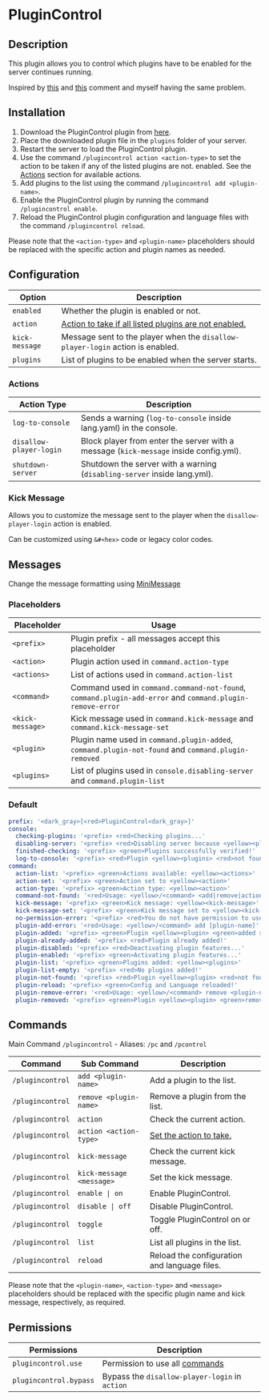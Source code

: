 # PluginControl

## Description

This plugin allows you to control which plugins have to be enabled for the server continues running.

Inspired by [this](https://github.com/PaperMC/Paper/issues/8859#issuecomment-1435905791)
and [this](https://github.com/PaperMC/Paper/pull/8108#issuecomment-1419304955) comment and myself having the same
problem.

## Installation

1. Download the PluginControl plugin from [here](https://github.com/SrBedrock/PluginControl/releases/).
2. Place the downloaded plugin file in the `plugins` folder of your server.
3. Restart the server to load the PluginControl plugin.
4. Use the command `/plugincontrol action <action-type>` to set the action to be taken if any of the listed plugins are
   not.
   enabled. See the [Actions](#actions) section for available actions.
5. Add plugins to the list using the command `/plugincontrol add <plugin-name>`.
6. Enable the PluginControl plugin by running the command `/plugincontrol enable`.
7. Reload the PluginControl plugin configuration and language files with the command `/plugincontrol reload`.

Please note that the `<action-type>` and `<plugin-name>` placeholders should be replaced with the specific action and
plugin names as needed.

## Configuration

| Option         | Description                                                                    |
|----------------|--------------------------------------------------------------------------------|
| `enabled`      | Whether the plugin is enabled or not.                                          |
| `action`       | [Action to take if all listed plugins are not enabled.](#actions)              |
| `kick-message` | Message sent to the player when the `disallow-player-login` action is enabled. | 
| `plugins`      | List of plugins to be enabled when the server starts.                          |

### Actions

| Action Type             | Description                                                                           |
|-------------------------|---------------------------------------------------------------------------------------|
| `log-to-console`        | Sends a warning (`log-to-console` inside lang.yaml) in the console.                   |
| `disallow-player-login` | Block player from enter the server with a message (`kick-message` inside config.yml). |
| `shutdown-server`       | Shutdown the server with a warning (`disabling-server` inside lang.yml).              |

### Kick Message

Allows you to customize the message sent to the player when the `disallow-player-login` action is enabled.

Can be customized using `&#<hex>` code or legacy color codes.

## Messages

Change the message formatting using [MiniMessage](https://webui.advntr.dev/)

### Placeholders

| Placeholder      | Usage                                                                                                     |
|------------------|-----------------------------------------------------------------------------------------------------------|
| `<prefix>`       | Plugin prefix - all messages accept this placeholder                                                      |
| `<action>`       | Plugin action used in `command.action-type`                                                               |
| `<actions>`      | List of actions used in `command.action-list`                                                             |
| `<command>`      | Command used in `command.command-not-found`, `command.plugin-add-error` and `command.plugin-remove-error` |
| `<kick-message>` | Kick message used in `command.kick-message` and `command.kick-message-set`                                |
| `<plugin>`       | Plugin name used in `command.plugin-added`, `command.plugin-not-found` and `command.plugin-removed`       |
| `<plugins>`      | List of plugins used in `console.disabling-server` and `command.plugin-list`                              |

### Default

```yaml
prefix: '<dark_gray>[<red>PluginControl<dark_gray>]'
console:
  checking-plugins: '<prefix> <red>Checking plugins...'
  disabling-server: '<prefix> <red>Disabling server because <yellow><plugins> <red>was not found or enabled successfully!'
  finished-checking: '<prefix> <green>Plugins successfully verified!'
  log-to-console: '<prefix> <red>Plugin <yellow><plugins> <red>not found or enabled successfully...'
command:
  action-list: '<prefix> <green>Actions available: <yellow><actions>'
  action-set: '<prefix> <green>Action set to <yellow><action>'
  action-type: '<prefix> <green>Action type: <yellow><action>'
  command-not-found: '<red>Usage: <yellow>/<command> <add|remove|action|kick-message|toggle|on|off|list|reload>'
  kick-message: '<prefix> <green>Kick message: <yellow><kick-message>'
  kick-message-set: '<prefix> <green>Kick message set to <yellow><kick-message>'
  no-permission-error: '<prefix> <red>You do not have permission to use this command'
  plugin-add-error: '<red>Usage: <yellow>/<command> add [plugin-name]'
  plugin-added: '<prefix> <green>Plugin <yellow><plugin> <green>added successfully!'
  plugin-already-added: '<prefix> <red>Plugin already added!'
  plugin-disabled: '<prefix> <red>Deactivating plugin features...'
  plugin-enabled: '<prefix> <green>Activating plugin features...'
  plugin-list: '<prefix> <green>Plugins added: <yellow><plugins>'
  plugin-list-empty: '<prefix> <red>No plugins added!'
  plugin-not-found: '<prefix> <red>Plugin <yellow><plugin> <red>not found in the list!'
  plugin-reload: '<prefix> <green>Config and Language reloaded!'
  plugin-remove-error: '<red>Usage: <yellow>/<command> remove <plugin-name>'
  plugin-removed: '<prefix> <green>Plugin <yellow><plugin> <green>removed!'
```

## Commands

Main Command `/plugincontrol` - Aliases: `/pc` and `/pcontrol`

| Command          | Sub Command              | Description                                  |
|------------------|--------------------------|----------------------------------------------|
| `/plugincontrol` | `add <plugin-name>`      | Add a plugin to the list.                    |
| `/plugincontrol` | `remove <plugin-name>`   | Remove a plugin from the list.               |
| `/plugincontrol` | `action`                 | Check the current action.                    |
| `/plugincontrol` | `action <action-type>`   | [Set the action to take.](#actions)          |
| `/plugincontrol` | `kick-message`           | Check the current kick message.              |
| `/plugincontrol` | `kick-message <message>` | Set the kick message.                        |
| `/plugincontrol` | `enable \| on`           | Enable PluginControl.                        |
| `/plugincontrol` | `disable \| off`         | Disable PluginControl.                       |
| `/plugincontrol` | `toggle`                 | Toggle PluginControl on or off.              |
| `/plugincontrol` | `list`                   | List all plugins in the list.                |
| `/plugincontrol` | `reload`                 | Reload the configuration and language files. |

Please note that the `<plugin-name>`, `<action-type>` and `<message>` placeholders should be replaced with the specific
plugin name and kick message, respectively, as required.

## Permissions

| Permissions            | Description                                    |
|------------------------|------------------------------------------------|
| `plugincontrol.use`    | Permission to use all [commands](#commands)    |
| `plugincontrol.bypass` | Bypass the `disallow-player-login` in `action` |
